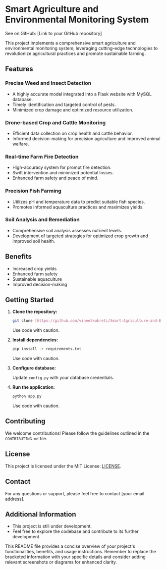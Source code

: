 # Smart Agriculture and Environmental Monitoring System

See on GitHub: [Link to your GitHub repository]

This project implements a comprehensive smart agriculture and environmental monitoring system, leveraging cutting-edge technologies to revolutionize agricultural practices and promote sustainable farming.

## Features

### Precise Weed and Insect Detection

- A highly accurate model integrated into a Flask website with MySQL database.
- Timely identification and targeted control of pests.
- Minimized crop damage and optimized resource utilization.

### Drone-based Crop and Cattle Monitoring

- Efficient data collection on crop health and cattle behavior.
- Informed decision-making for precision agriculture and improved animal welfare.
  
### Real-time Farm Fire Detection

- High-accuracy system for prompt fire detection.
- Swift intervention and minimized potential losses.
- Enhanced farm safety and peace of mind.

### Precision Fish Farming

- Utilizes pH and temperature data to predict suitable fish species.
- Promotes informed aquaculture practices and maximizes yields.

### Soil Analysis and Remediation

- Comprehensive soil analysis assesses nutrient levels.
- Development of targeted strategies for optimized crop growth and improved soil health.

## Benefits

- Increased crop yields
- Enhanced farm safety
- Sustainable aquaculture
- Improved decision-making

## Getting Started

1. **Clone the repository:**

    ```bash
    git clone [https://github.com/vineetkukreti/Smart-Agriculture-and-Environmental-Monitoring-System]
    ```
   Use code with caution.

2. **Install dependencies:**

    ```bash
    pip install -r requirements.txt
    ```
   Use code with caution.

3. **Configure database:**

    Update `config.py` with your database credentials.

4. **Run the application:**

    ```bash
    python app.py
    ```
   Use code with caution.

## Contributing

We welcome contributions! Please follow the guidelines outlined in the `CONTRIBUTING.md` file.

## License

This project is licensed under the MIT License: [LICENSE](LICENSE).

## Contact

For any questions or support, please feel free to contact [your email address].

## Additional Information

- This project is still under development.
- Feel free to explore the codebase and contribute to its further development.

This README file provides a concise overview of your project's functionalities, benefits, and usage instructions. Remember to replace the bracketed information with your specific details and consider adding relevant screenshots or diagrams for enhanced clarity.
